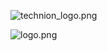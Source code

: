 ![technion_logo.png](https://www.dropbox.com/s/6jpujtjmxwstxkp/technion_logo.png?dl=0&raw=1)

![logo.png](https://www.dropbox.com/s/elo9rw34rsmunro/logo.png?dl=0&raw=1)
